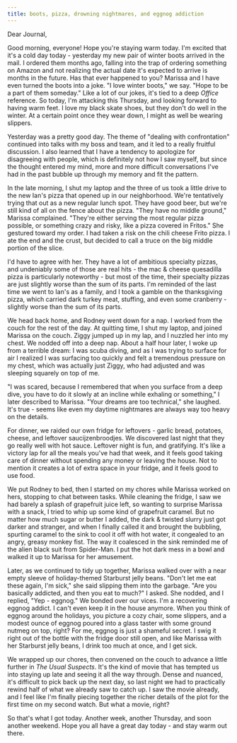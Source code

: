 ```yaml
---
title: boots, pizza, drowning nightmares, and eggnog addiction
---
```


Dear Journal,

Good morning, everyone! Hope you're staying warm today. I'm excited that
it's a cold day today - yesterday my new pair of winter boots arrived in
the mail. I ordered them months ago, falling into the trap of ordering
something on Amazon and not realizing the actual date it's expected to
arrive is months in the future. Has that ever happened to you? Marissa
and I have even turned the boots into a joke. "I love winter boots," we
say. "Hope to be a part of them someday." Like a lot of our jokes, it's
tied to a deep *Office* reference. So today, I'm attacking this
Thursday, and looking forward to having warm feet. I love my black skate
shoes, but they don't do well in the winter. At a certain point once
they wear down, I might as well be wearing slippers.

Yesterday was a pretty good day. The theme of "dealing with
confrontation" continued into talks with my boss and team, and it led to
a really fruitful discussion. I also learned that I have a tendency to
apologize for disagreeing with people, which is definitely not how I saw
myself, but since the thought entered my mind, more and more difficult
conversations I've had in the past bubble up through my memory and fit
the pattern.

In the late morning, I shut my laptop and the three of us took a little
drive to the new Ian's pizza that opened up in our neighborhood. We're
tentatively trying that out as a new regular lunch spot. They have good
beer, but we're still kind of all on the fence about the pizza. "They
have no middle ground," Marissa complained. "They're either serving the
most regular pizza possible, or something crazy and risky, like a pizza
covered in Fritos." She gestured toward my order. I had taken a risk on
the chili cheese Frito pizza. I ate the end and the crust, but decided
to call a truce on the big middle portion of the slice.

I'd have to agree with her. They have a lot of ambitious specialty
pizzas, and undeniably some of those are real hits - the mac & cheese
quesadilla pizza is particularly noteworthy - but most of the time,
their specialty pizzas are just slightly worse than the sum of its
parts. I'm reminded of the last time we went to Ian's as a family, and I
took a gamble on the thanksgiving pizza, which carried dark turkey meat,
stuffing, and even some cranberry - slightly worse than the sum of its
parts.

We head back home, and Rodney went down for a nap. I worked from the
couch for the rest of the day. At quitting time, I shut my laptop, and
joined Marissa on the couch. Ziggy jumped up in my lap, and I nuzzled
her into my chest. We nodded off into a deep nap. About a half hour
later, I woke up from a terrible dream: I was scuba diving, and as I was
trying to surface for air I realized I was surfacing too quickly and
felt a tremendous pressure on my chest, which was actually just Ziggy,
who had adjusted and was sleeping squarely on top of me.

"I was scared, because I remembered that when you surface from a deep
dive, you have to do it slowly at an incline while exhaling or
something," I later described to Marissa. "Your dreams are too
technical," she laughed. It's true - seems like even my daytime
nightmares are always way too heavy on the details.

For dinner, we raided our own fridge for leftovers - garlic bread,
potatoes, cheese, and leftover saucijzenbroodjes. We discovered last
night that they go really well with hot sauce. Leftover night is fun,
and gratifying. It's like a victory lap for all the meals you've had
that week, and it feels good taking care of dinner without spending any
money or leaving the house. Not to mention it creates a lot of extra
space in your fridge, and it feels good to use food.

We put Rodney to bed, then I started on my chores while Marissa worked
on hers, stopping to chat between tasks. While cleaning the fridge, I
saw we had barely a splash of grapefruit juice left, so wanting to
surprise Marissa with a snack, I tried to whip up some kind of
grapefruit caramel. But no matter how much sugar or butter I added, the
dark & twisted slurry just got darker and stranger, and when I finally
called it and brought the bubbling, spurting caramel to the sink to cool
it off with hot water, it congealed to an angry, greasy monkey fist. The
way it coalesced in the sink reminded me of the alien black suit from
Spider-Man. I put the hot dark mess in a bowl and walked it up to
Marissa for her amusement.

Later, as we continued to tidy up together, Marissa walked over with a
near empty sleeve of holiday-themed Starburst jelly beans. "Don't let me
eat these again, I'm sick," she said slipping them into the garbage.
"Are you basically addicted, and then you eat to much?" I asked. She
nodded, and I replied, "Yep - eggnog." We bonded over our vices. I'm a
recovering eggnog addict. I can't even keep it in the house anymore.
When you think of eggnog around the holidays, you picture a cozy chair,
some slippers, and a modest ounce of eggnog poured into a glass taster
with some ground nutmeg on top, right? For me, eggnog is just a shameful
secret. I swig it right out of the bottle with the fridge door still
open, and like Marissa with her Starburst jelly beans, I drink too much
at once, and I get sick.

We wrapped up our chores, then convened on the couch to advance a little
further in *The Usual Suspects*. It's the kind of movie that has tempted
us into staying up late and seeing it all the way through. Dense and
nuanced, it's difficult to pick back up the next day, so last night we
had to practically rewind half of what we already saw to catch up. I saw
the movie already, and I feel like I'm finally piecing together the
richer details of the plot for the first time on my second watch. But
what a movie, right?

So that's what I got today. Another week, another Thursday, and soon
another weekend. Hope you all have a great day today - and stay warm out
there.

